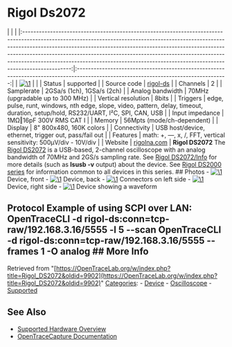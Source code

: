 # Rigol Ds2072

| | | |:-----------------------------------------------------------------------------------------------------------------------------------------------------------------------------------------------------------------------------------------------------------------------------------------------------------------------------------------------------------------------------------------------------------------------:|:------------------------------------------------------------------------------------------------------------------------------------:| | [![\1](../../assets/hardware/general/\2)](./File:Rigol-ds2072_mugshot.png.html) | | | Status | supported | | Source code | [rigol-ds](http://github.com/OpenTraceLab/?p=OpenTraceCapture.git;a=tree;f=src/hardware/rigol-ds) | | Channels | 2 | | Samplerate | 2GSa/s (1ch), 1GSa/s (2ch) | | Analog bandwidth | 70MHz (upgradable up to 300 MHz) | | Vertical resolution | 8bits | | Triggers | edge, pulse, runt, windows, nth edge, slope, video, pattern, delay, timeout, duration, setup/hold, RS232/UART, I²C, SPI, CAN, USB | | Input impedance | 1MΩ‖16pF 300V RMS CAT I | | Memory | 56Mpts (mode/ch-dependent) | | Display | 8" 800x480, 160K colors | | Connectivity | USB host/device, ethernet, trigger out, pass/fail out | | Features | math: +, —, x, /, FFT, vertical sensitivity: 500µV/div - 10V/div | | Website | [rigolna.com](http://www.rigolna.com/products/digital-oscilloscopes/ds2000/ds2072/) | **Rigol DS2072** The [Rigol DS2072](http://www.rigolna.com/products/digital-oscilloscopes/ds2000/ds2072/) is a USB-based, 2-channel oscilloscope with an analog bandwidth of 70MHz and 2GS/s sampling rate. See [Rigol DS2072/Info](Rigol_DS2072/Info.html "Rigol DS2072/Info") for more details (such as **lsusb -v** output) about the device. See [Rigol DS2000 series](Rigol_DS2000_series.html "Rigol DS2000 series") for information common to all devices in this series. ## Photos \- 
[![\1](../../assets/hardware/general/\2)](./File:Rigol_DS2072_front.jpg.html)
Device, front
\- 
[![\1](../../assets/hardware/general/\2)](./File:Rigol_DS2072_back.jpg.html)
Device, back
\- 
[![\1](../../assets/hardware/general/\2)](./File:Rigol_DS2072_left.jpg.html)
Connectors on left side
\- 
[![\1](../../assets/hardware/general/\2)](./File:Rigol_DS2072_right.jpg.html)
Device, right side
\- 
[![\1](../../assets/hardware/general/\2)](./File:Rigol_DS2072_waveform.jpg.html)
Device showing a waveform
## Protocol Example of using SCPI over LAN: OpenTraceCLI -d rigol-ds:conn=tcp-raw/192.168.3.16/5555 -l 5 --scan OpenTraceCLI -d rigol-ds:conn=tcp-raw/192.168.3.16/5555 --frames 1 -O analog ## More Info
Retrieved from "[https://OpenTraceLab.org/w/index.php?title=Rigol_DS2072&oldid=9902](https://OpenTraceLab.org/w/index.php?title=Rigol_DS2072&oldid=9902)" 
[Categories](specialcategories-specialcategories.md): \- [Device](./Category:Device.html "Category:Device") \- [Oscilloscope](./Category:Oscilloscope.html "Category:Oscilloscope") \- [Supported](./Category:Supported.html "Category:Supported")

## See Also
- [Supported Hardware Overview](../supported-hardware.md)
- [OpenTraceCapture Documentation](../../opentracecapture/overview.md)
